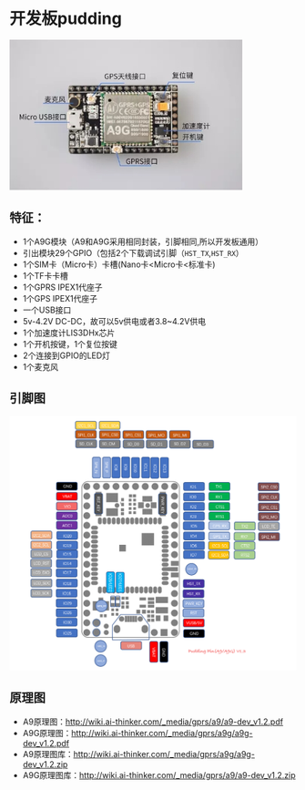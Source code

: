 开发板pudding
====

![](/assets/A9G_dev.png)

## 特征：

  * 1个A9G模块（A9和A9G采用相同封装，引脚相同,所以开发板通用）
  * 引出模块29个GPIO（包括2个下载调试引脚（`HST_TX`,`HST_RX`）
  * 1个SIM卡（Micro卡）卡槽(Nano卡<Micro卡<标准卡)
  * 1个TF卡卡槽
  * 1个GPRS IPEX1代座子
  * 1个GPS  IPEX1代座子
  * 一个USB接口
  * 5v-4.2V DC-DC，故可以5v供电或者3.8~4.2V供电
  * 1个加速度计LIS3DHx芯片
  * 1个开机按键，1个复位按键
  * 2个连接到GPIO的LED灯
  * 1个麦克风</br>

## 引脚图

![](/assets/pudding_pin.png)

## 原理图

* A9原理图：http://wiki.ai-thinker.com/_media/gprs/a9/a9-dev_v1.2.pdf
* A9G原理图：http://wiki.ai-thinker.com/_media/gprs/a9g/a9g-dev_v1.2.pdf
* A9原理图库：http://wiki.ai-thinker.com/_media/gprs/a9g/a9g-dev_v1.2.zip
* A9G原理图库：http://wiki.ai-thinker.com/_media/gprs/a9/a9-dev_v1.2.zip